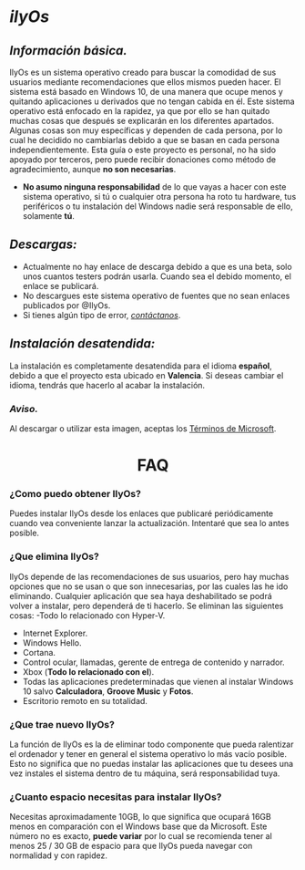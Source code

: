# *ilyOs*
## *Información básica.*
IlyOs es un sistema operativo creado para buscar la comodidad de sus usuarios mediante recomendaciones que ellos mismos pueden hacer. El sistema está basado en Windows 10, de una manera que ocupe menos y quitando aplicaciones u derivados que no tengan cabida en él.
Este sistema operativo está enfocado en la rapidez, ya que por ello se han quitado muchas cosas que después se explicarán en los diferentes apartados.
Algunas cosas son muy específicas y dependen de cada persona, por lo cual he decidido no cambiarlas debido a que se basan en cada persona independientemente.
Esta guía o este proyecto es personal, no ha sido apoyado por terceros, pero puede recibir donaciones como método de agradecimiento, aunque **no son necesarias**.
- **No asumo ninguna responsabilidad** de lo que vayas a hacer con este sistema operativo, si tú o cualquier otra persona ha roto tu hardware, tus periféricos o tu instalación del Windows nadie será responsable de ello, solamente **tú**.

## *Descargas:*
- Actualmente no hay enlace de descarga debido a que es una beta, solo unos cuantos testers podrán usarla. Cuando sea el debido momento, el enlace se publicará.
- No descargues este sistema operativo de fuentes que no sean enlaces publicados por @IlyOs.
- Si tienes algún tipo de error, [*contáctanos*](https://twitter.com/7ilyOs).

## *Instalación desatendida:*
La instalación es completamente desatendida para el idioma **español**, debido a que el proyecto esta ubicado en **Valencia**. Si deseas cambiar el idioma, tendrás que hacerlo al acabar la instalación.

### *Aviso.*

Al descargar o utilizar esta imagen, aceptas los [Términos de Microsoft](https://www.microsoft.com/es-es/servicesagreement).
<div align="center">
  <h1>FAQ</h1>
</div>

### **¿Como puedo obtener IlyOs?**
Puedes instalar IlyOs desde los enlaces que publicaré periódicamente cuando vea conveniente lanzar la actualización. Intentaré que sea lo antes posible.
### **¿Que elimina IlyOs?**
IlyOs depende de las recomendaciones de sus usuarios, pero hay muchas opciones que no se usan o que son innecesarias, por las cuales las he ido eliminando. Cualquier aplicación que sea haya deshabilitado se podrá volver a instalar, pero dependerá de ti hacerlo. Se eliminan las siguientes cosas:
-Todo lo relacionado con Hyper-V.
- Internet Explorer.
- Windows Hello.
- Cortana.
- Control ocular, llamadas, gerente de entrega de contenido y narrador.
- Xbox (**Todo lo relacionado con el**).
- Todas las aplicaciones predeterminadas que vienen al instalar Windows 10 salvo **Calculadora**, **Groove Music** y **Fotos**.
- Escritorio remoto en su totalidad.
### **¿Que trae nuevo IlyOs?**
La función de IlyOs es la de eliminar todo componente que pueda ralentizar el ordenador y tener en general el sistema operativo lo más vacío posible. Esto no significa que no puedas instalar las aplicaciones que tu desees una vez instales el sistema dentro de tu máquina, será responsabilidad tuya.
### **¿Cuanto espacio necesitas para instalar IlyOs?**
Necesitas aproximadamente 10GB, lo que significa que ocupará 16GB menos en comparación con el Windows base que da Microsoft. Este número no es exacto, **puede variar** por lo cual se recomienda tener al menos 25 / 30 GB de espacio para que IlyOs pueda navegar con normalidad y con rapidez.

